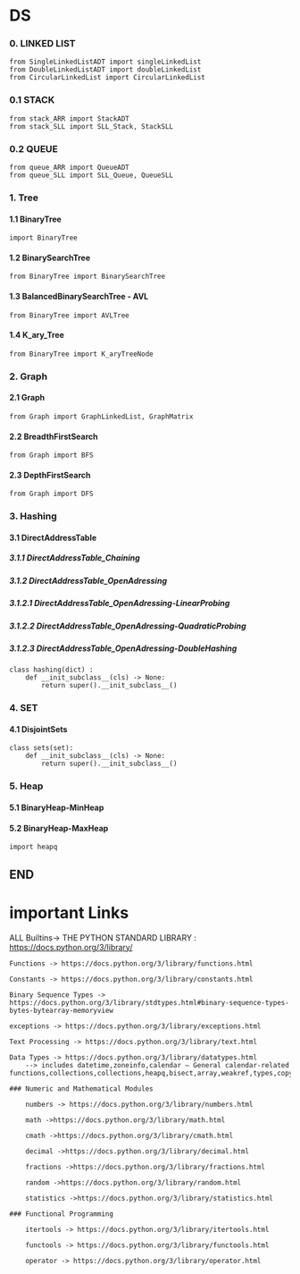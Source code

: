 # DS

### 0. LINKED LIST
```
from SingleLinkedListADT import singleLinkedList
from DoubleLinkedListADT import doubleLinkedList
from CircularLinkedList import CircularLinkedList
```

### 0.1 STACK
```
from stack_ARR import StackADT
from stack_SLL import SLL_Stack, StackSLL
```

### 0.2 QUEUE

```
from queue_ARR import QueueADT
from queue_SLL import SLL_Queue, QueueSLL
```
### 1. Tree
####  1.1 BinaryTree
```
import BinaryTree
```
####  1.2 BinarySearchTree
```
from BinaryTree import BinarySearchTree
```
####  1.3 BalancedBinarySearchTree - AVL
```
from BinaryTree import AVLTree
```

####  1.4 K_ary_Tree
```
from BinaryTree import K_aryTreeNode
```

### 2. Graph
####  2.1 Graph
```
from Graph import GraphLinkedList, GraphMatrix
```

####  2.2 BreadthFirstSearch
```
from Graph import BFS
```

####  2.3 DepthFirstSearch
```
from Graph import DFS
```

### 3. Hashing
####  3.1 DirectAddressTable
#####    3.1.1 DirectAddressTable_Chaining
#####    3.1.2 DirectAddressTable_OpenAdressing
#####        3.1.2.1 DirectAddressTable_OpenAdressing-LinearProbing
#####       3.1.2.2 DirectAddressTable_OpenAdressing-QuadraticProbing
#####        3.1.2.3 DirectAddressTable_OpenAdressing-DoubleHashing
```
class hashing(dict) :
    def __init_subclass__(cls) -> None:
        return super().__init_subclass__()
```

### 4. SET
####  4.1 DisjointSets
```
class sets(set):
    def __init_subclass__(cls) -> None:
        return super().__init_subclass__()
```

### 5. Heap
####  5.1 BinaryHeap-MinHeap
####  5.2 BinaryHeap-MaxHeap

```
import heapq
```


## END




# important Links <READ LINKS to refer if needed>

ALL Builtins-> THE PYTHON STANDARD LIBRARY : https://docs.python.org/3/library/

    Functions -> https://docs.python.org/3/library/functions.html

    Constants -> https://docs.python.org/3/library/constants.html

    Binary Sequence Types -> https://docs.python.org/3/library/stdtypes.html#binary-sequence-types-bytes-bytearray-memoryview

    exceptions -> https://docs.python.org/3/library/exceptions.html

    Text Processing -> https://docs.python.org/3/library/text.html

    Data Types -> https://docs.python.org/3/library/datatypes.html
        --> includes datetime,zoneinfo,calendar — General calendar-related functions,collections,collections,heapq,bisect,array,weakref,types,copy,pprint,reprlib,enum,graphlib

    ### Numeric and Mathematical Modules

        numbers -> https://docs.python.org/3/library/numbers.html

        math ->https://docs.python.org/3/library/math.html

        cmath ->https://docs.python.org/3/library/cmath.html

        decimal ->https://docs.python.org/3/library/decimal.html

        fractions ->https://docs.python.org/3/library/fractions.html

        random ->https://docs.python.org/3/library/random.html

        statistics ->https://docs.python.org/3/library/statistics.html

    ### Functional Programming

        itertools -> https://docs.python.org/3/library/itertools.html

        functools -> https://docs.python.org/3/library/functools.html

        operator -> https://docs.python.org/3/library/operator.html
